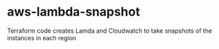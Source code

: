 # aws-lambda-snapshot
Terraform code creates Lamda and Cloudwatch to take snapshots of the instances in each region


